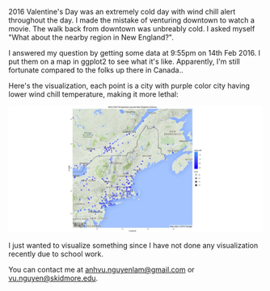 2016 Valentine's Day was an extremely cold day with wind chill alert throughout the day. I made the mistake of venturing downtown to watch a movie. The walk back from downtown was unbreably cold. I asked myself "What about the nearby region in New England?".

I answered my question by getting some data at 9:55pm on 14th Feb 2016. I put them on a map in ggplot2 to see what it's like. Apparently, I'm still fortunate compared to the folks up there in Canada..

Here's the visualization, each point is a city with purple color city having lower wind chill temperature, making it more lethal:

![Cold Weather in New England](https://github.com/nlavee/NewEnglandCold/blob/master/extremeWeather/weather.jpeg)

I just wanted to visualize something since I have not done any visualization recently due to school work. 

You can contact me at [anhvu.nguyenlam@gmail.com](mailto:anhvu.nguyenlam@gmail.com) or [vu.nguyen@skidmore.edu](mailto:vu.nguyen@skidmore.edu).
